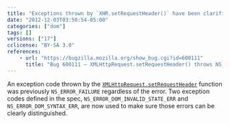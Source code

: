 ```yaml
---
title: "Exceptions thrown by `XHR.setRequestHeader()` have been clarified"
date: "2012-12-03T03:50:54-05:00"
categories: ["dom"]
tags: []
versions: ["17"]
cclicense: "BY-SA 3.0"
references:
    - url: "https://bugzilla.mozilla.org/show_bug.cgi?id=600111"
      title: "Bug 600111 – XMLHttpRequest.setRequestHeader() throws NS_ERROR_FAILURE inappropriately"
---
```

An exception code thrown by the [`XMLHttpRequest.setRequestHeader`](https://developer.mozilla.org/docs/Web/API/XMLHttpRequest#setRequestHeader) function was previously `NS_ERROR_FAILURE` regardless of the error. Two exception codes defined in the spec, `NS_ERROR_DOM_INVALID_STATE_ERR` and `NS_ERROR_DOM_SYNTAX_ERR`, are now used to make sure those errors can be clearly distinguished.
